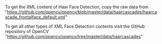 To get the XML content of Haar Face Detection, copy the raw data from "https://github.com/opencv/opencv/blob/master/data/haarcascades/haarcascade_frontalface_default.xml"

To get all other types of XML Face Detection contents visit the GitHub repository of OpenCV "https://github.com/opencv/opencv/tree/master/data/haarcascades"
